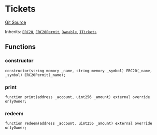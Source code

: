 # Tickets

[Git Source](https://github.com/jbx-protocol/juice-contracts-v1/blob/71fd42afb0ef0d51606019d9a17dcb746505efd5/contracts/Tickets.sol)

Inherits: [`ERC20`](/), [`ERC20Permit`](https://docs.openzeppelin.com/contracts/4.x/api/token/erc20#ERC20Permit), [`Ownable`](https://docs.openzeppelin.com/contracts/4.x/api/access#Ownable), [`ITickets`](/docs/dev/deprecated/juice-contracts-v1/interfaces/itickets.md)

## Functions

### constructor

```solidity
constructor(string memory _name, string memory _symbol) ERC20(_name, _symbol) ERC20Permit(_name);
```

### print

```solidity
function print(address _account, uint256 _amount) external override onlyOwner;
```

### redeem

```solidity
function redeem(address _account, uint256 _amount) external override onlyOwner;
```

